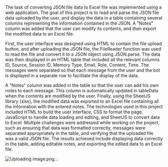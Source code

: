 The task of converting JSON file data to Excel file was implemented using a web application. The goal of this project is to read and parse the JSON file data uploaded by the user, and display the data in a table containing several columns representing the information contained in the JSON. A "Notes" column was added that the user can modify its contents, and then export the modified data to an Excel file.

First, the user interface was designed using HTML to contain the file upload button, and after uploading the JSON file, the FileReader function was used to read the file and convert it to a JSON object using JSON.parse. The data was then displayed in an HTML table that included all the relevant columns ID, Source, Session ID, Memory Type, Email, Role, Content, Time. The messages were separated so that each message from the user and the bot is displayed in a separate row to facilitate the display of the data.

A "Notes" column was added in the table so that the user can add his own notes to each message. This column is automatically updated in tableData when the contents are modified by the user. Finally, using the SheetJS library (xlsx), the modified data was exported to an Excel file containing all the information with the entered notes.
The technologies used in this project included HTML to build the user interface, CSS to format the page, JavaScript to handle data loading and editing, and SheetJS to convert data to Excel. Multiple challenges were addressed while working on the project, such as ensuring that data was formatted correctly, messages were separated appropriately in the table, and verifying that the uploaded file was a valid JSON file. The results achieved include displaying data correctly in the table, adding editable notes, and exporting the edited data to an Excel file.

![Uploading image.png…]()
